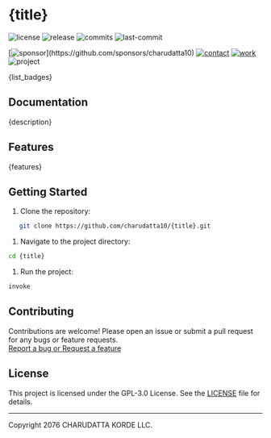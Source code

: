 # {title}

<!-- Badges: Project Status GitHub -->
![license](https://flat.badgen.net/static/license/GPL-3.0/blue)
![release](https://flat.badgen.net/github/release/charudatta10/{title})
![commits](https://flat.badgen.net/github/commits/charudatta10/{title})
![last-commit](https://flat.badgen.net/github/last-commit/charudatta10/{title})

[![sponsor](https://flat.badgen.net//static/sponsor/%E2%9D%A4?)](https://github.com/sponsors/charudatta10)
[![contact](https://flat.badgen.net//static/contact/%E2%98%8E)](https://charudatta10.github.io/LinkNet/)
[![work](https://flat.badgen.net//static/portfolio/%F0%9F%96%BF)](https://charudatta10.github.io/myblog/)
![project](https://flat.badgen.net///static/project/{title})

<!-- Badges: Tools used -->
{list_badges}

## Documentation

{description}  

## Features

{features}

## Getting Started

1. Clone the repository:

```bash
   git clone https://github.com/charudatta10/{title}.git
```

1. Navigate to the project directory:

```bash
cd {title}
```

1. Run the project:

```bash
invoke
```

## Contributing

Contributions are welcome! Please open an issue or submit a pull request for any bugs or feature requests.  
[Report a bug or Request a feature](https://github.com/charudatta10/{title}/issues)

## License

This project is licensed under the GPL-3.0 License. See the [LICENSE](https://github.com/charudatta10/{title}/blob/main/LICENSE) file for details.

---

Copyright 2076 CHARUDATTA KORDE LLC.

<!-- Acknowledgment, References, Misc -->
